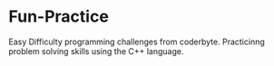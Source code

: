 # Fun-Practice
Easy Difficulty programming challenges from coderbyte.
Practicinng problem solving skills using the C++ language.
